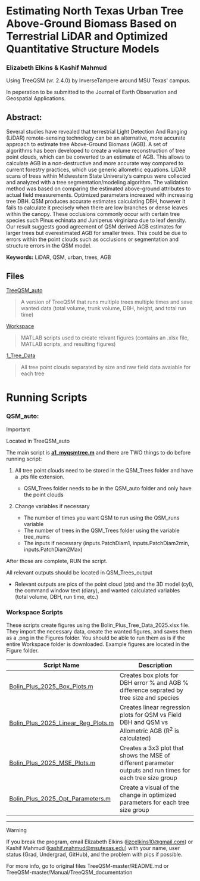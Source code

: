 # Estimating North Texas Urban Tree Above-Ground Biomass Based on Terrestrial LiDAR and Optimized Quantitative Structure Models
### Elizabeth Elkins & Kashif Mahmud

Using TreeQSM (vr. 2.4.0) by InverseTampere around MSU Texas' campus.

In peperation to be submitted to the Journal of Earth Observation and Geospatial Applications.

## Abstract: 
Several studies have revealed that terrestrial Light Detection And Ranging (LiDAR) remote-sensing technology can be an alternative, more accurate approach to estimate tree Above-Ground Biomass (AGB). A set of algorithms has been developed to create a volume reconstruction of tree point clouds, which can be converted to an estimate of AGB. This allows to calculate AGB in a non-destructive and more accurate way compared to current forestry practices, which use generic allometric equations. LiDAR scans of trees within Midwestern State University’s campus were collected and analyzed with a tree segmentation/modeling algorithm. The validation method was based on comparing the estimated above-ground attributes to actual field measurements. Optimized parameters increased with increasing tree DBH. QSM produces accurate estimates calculating DBH, however it fails to calculate it precisely when there are low branches or dense leaves within the canopy. These occlusions commonly occur with certain tree species such Pinus echinata and Juniperus virginiana due to leaf density. Our result suggests good agreement of QSM derived AGB estimates for larger trees but overestimated AGB for smaller trees. This could be due to errors within the point clouds such as occlusions or segmentation and structure errors in the QSM model.

**Keywords:** LiDAR, QSM, urban, trees, AGB 

## Files

[TreeQSM_auto](https://github.com/liz-elkins/MSUTX-TreeQSM/tree/main/TreeQSM_auto) 
> A version of TreeQSM that runs multiple trees multiple times and save wanted data (total volume, trunk volume, DBH, height, and total run time)

[Workspace](https://github.com/liz-elkins/MSUTX-TreeQSM/tree/main/Workspace)
> MATLAB scripts used to create relvant figures (contains an .xlsx file, MATLAB scripts, and resulting figures)

[1_Tree_Data](https://github.com/liz-elkins/MSUTX-TreeQSM/blob/main/1_Tree_Data)
> All tree point clouds separated by size and raw field data avaiable for each tree

# Running Scripts

### QSM_auto:
> [!IMPORTANT]
> Located in TreeQSM_auto

The main script is [**<ins>a1_myqsmtree.m<ins>**](https://github.com/liz-elkins/MSUTX-TreeQSM/tree/main/TreeQSM_auto/QSM_auto) and there are TWO things to do before running script:

1. All tree point clouds need to be stored in the QSM_Trees folder and have a .pts file extension.
	- QSM_Trees folder needs to be in the QSM_auto folder and only have the point clouds

2. Change variables if necessary
   - The number of times you want QSM to run using the QSM_runs variable
   - The number of trees in the QSM_Trees folder using the variable tree_nums
   - The inputs if necessary (inputs.PatchDiam1, inputs.PatchDiam2min, inputs.PatchDiam2Max)

After those are complete, RUN the script.

All relevant outputs should be located in QSM_Trees_output
- Relevant outputs are pics of the point cloud (pts) and the 3D model (cyl), the command window text (diary), and wanted calculated variables (total volume, DBH, run time, etc.)

### Workspace Scripts
These scripts create figures using the Bolin_Plus_Tree_Data_2025.xlsx file. They import the necessary data, create the wanted figures, and saves them as a .png in the Figures folder. You should be able to run them as is if the entire Workspace folder is downloaded. Example figures are located in the Figure folder.

| Script Name  | Description |
| ------------- | ------------- |
| [Bolin_Plus_2025_Box_Plots.m](https://github.com/liz-elkins/MSUTX-TreeQSM/blob/main/Workspace/Bolin_Plus_2025_Box_Plots.m) | Creates box plots for DBH error % and AGB % difference seprated by tree size and species |
| [Bolin_Plus_2025_Linear_Reg_Plots.m](https://github.com/liz-elkins/MSUTX-TreeQSM/blob/main/Workspace/Bolin_Plus_2025_Linear_Reg_Plots.m) | Creates linear regression plots for QSM vs Field DBH and QSM vs Allometric AGB (R<sup>2</sup> is calculated) |
| [Bolin_Plus_2025_MSE_Plots.m](https://github.com/liz-elkins/MSUTX-TreeQSM/blob/main/Workspace/Bolin_Plus_2025_MSE_Plots.m) | Creates a 3x3 plot that shows the MSE of different parameter outputs and run times for each tree size group |
| [Bolin_Plus_2025_Opt_Parameters.m](https://github.com/liz-elkins/MSUTX-TreeQSM/blob/main/Workspace/Bolin_Plus_2025_Opt_Parameters.m) | Create a visual of the change in optimized parameters for each tree size group |


*****************************************************************
> [!WARNING]
> If you break the program, email Elizabeth Elkins (lizcelkins10@gmail.com) or Kashif Mahmud (kashif.mahmud@msutexas.edu) with your name, user status (Grad, Undergrad, GitHub), and the problem with pics if possible.

For more info, go to original files TreeQSM-master/README.md or TreeQSM-master/Manual/TreeQSM_documentation
